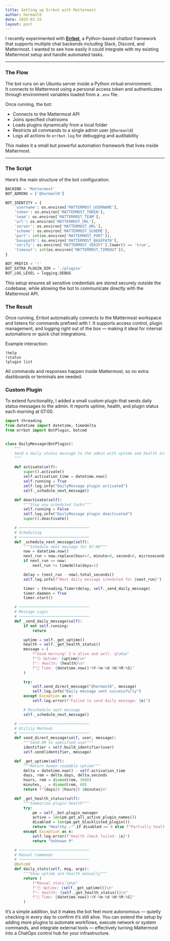 ```yaml
---
title: Setting up Errbot with Mattermost
author: hermanl0
date: 2025-03-15
layout: post
---
```


I recently experimented with [**Errbot**](https://github.com/errbotio/errbot), a Python-based chatbot framework that supports multiple chat backends including Slack, Discord, and Mattermost. I wanted to see how easily it could integrate with my existing Mattermost setup and handle automated tasks.

---

### The Flow

The bot runs on an Ubuntu server inside a Python virtual environment.  
It connects to Mattermost using a personal access token and authenticates through environment variables loaded from a `.env` file.

Once running, the bot:

- Connects to the Mattermost API  
- Joins specified chatrooms  
- Loads plugins dynamically from a local folder  
- Restricts all commands to a single admin user (`@hermanl0`)  
- Logs all actions to `errbot.log` for debugging and auditability

This makes it a small but powerful automation framework that lives inside Mattermost.

---

### The Script

Here’s the main structure of the bot configuration:

```python
BACKEND = 'Mattermost'
BOT_ADMINS = ['@hermanl0']

BOT_IDENTITY = {
    'username': os.environ['MATTERMOST_USERNAME'],
    'token': os.environ['MATTERMOST_TOKEN'],
    'team': os.environ['MATTERMOST_TEAM'],
    'url': os.environ['MATTERMOST_URL'],
    'server': os.environ['MATTERMOST_URL'],
    'scheme': os.environ['MATTERMOST_SCHEME'],
    'port': int(os.environ['MATTERMOST_PORT']),
    'basepath': os.environ['MATTERMOST_BASEPATH'],
    'verify': os.environ['MATTERMOST_VERIFY'].lower() == 'true',
    'timeout': int(os.environ['MATTERMOST_TIMEOUT']),
}

BOT_PREFIX = '!'
BOT_EXTRA_PLUGIN_DIR = './plugins'
BOT_LOG_LEVEL = logging.DEBUG
```

This setup ensures all sensitive credentials are stored securely outside the codebase, while allowing the bot to communicate directly with the Mattermost API.

### The Result
Once running, Errbot automatically connects to the Mattermost workspace and listens for commands prefixed with !.
It supports access control, plugin management, and logging right out of the box — making it ideal for internal automations or quick chat integrations.

Example interaction:

```
!help
!status
!plugin list
```

All commands and responses happen inside Mattermost, so no extra dashboards or terminals are needed.

### Custom Plugin
To extend functionality, I added a small custom plugin that sends daily status messages to the admin.
It reports uptime, health, and plugin status each morning at 07:00.

```python
import threading
from datetime import datetime, timedelta
from errbot import BotPlugin, botcmd


class DailyMessage(BotPlugin):
    """
    Send a daily status message to the admin with uptime and health info.
    """

    def activate(self):
        super().activate()
        self.activation_time = datetime.now()
        self.running = True
        self.log.info("DailyMessage plugin activated")
        self._schedule_next_message()

    def deactivate(self):
        """Stop any scheduled tasks"""
        self.running = False
        self.log.info("DailyMessage plugin deactivated")
        super().deactivate()

    # ───────────────────────────────
    # Scheduling
    # ───────────────────────────────
    def _schedule_next_message(self):
        """Schedule next message for 07:00"""
        now = datetime.now()
        next_run = now.replace(hour=7, minute=0, second=0, microsecond=0)
        if next_run <= now:
            next_run += timedelta(days=1)

        delay = (next_run - now).total_seconds()
        self.log.info(f"Next daily message scheduled for {next_run}")

        timer = threading.Timer(delay, self._send_daily_message)
        timer.daemon = True
        timer.start()

    # ───────────────────────────────
    # Message Logic
    # ───────────────────────────────
    def _send_daily_message(self):
        if not self.running:
            return

        uptime = self._get_uptime()
        health = self._get_health_status()
        message = (
            f"Good morning! I'm alive and well. 🌞\n\n"
            f"🕒 Uptime: {uptime}\n"
            f"💡 Health: {health}\n"
            f"📅 Time: {datetime.now():%Y-%m-%d %H:%M:%S}"
        )

        try:
            self.send_direct_message("@hermanl0", message)
            self.log.info("Daily message sent successfully")
        except Exception as e:
            self.log.error(f"Failed to send daily message: {e}")

        # Reschedule next message
        self._schedule_next_message()

    # ───────────────────────────────
    # Utility Methods
    # ───────────────────────────────
    def send_direct_message(self, user, message):
        """Send DM to specified user"""
        identifier = self.build_identifier(user)
        self.send(identifier, message)

    def _get_uptime(self):
        """Return human-readable uptime"""
        delta = datetime.now() - self.activation_time
        days, rem = delta.days, delta.seconds
        hours, rem = divmod(rem, 3600)
        minutes, _ = divmod(rem, 60)
        return f"{days}d {hours}h {minutes}m"

    def _get_health_status(self):
        """Summarize plugin health"""
        try:
            pm = self._bot.plugin_manager
            active = len(pm.get_all_active_plugin_names())
            disabled = len(pm.get_blacklisted_plugin())
            return "Healthy ✅" if disabled == 0 else f"Partially healthy ({disabled} disabled)"
        except Exception as e:
            self.log.error(f"Health check failed: {e}")
            return "Unknown ❓"

    # ───────────────────────────────
    # Manual Commands
    # ───────────────────────────────
    @botcmd
    def daily_stats(self, msg, args):
        """Show uptime and health manually"""
        return (
            f"Manual stats:\n\n"
            f"🕒 Uptime: {self._get_uptime()}\n"
            f"💡 Health: {self._get_health_status()}\n"
            f"📅 Time: {datetime.now():%Y-%m-%d %H:%M:%S}"
        )

```

It’s a simple addition, but it makes the bot feel more autonomous — quietly checking in every day to confirm it’s still alive.
You can extend the setup by adding more plugins to automate workflows, execute network or system commands, and integrate external tools — effectively turning Mattermost into a ChatOps control hub for your infrastructure.
